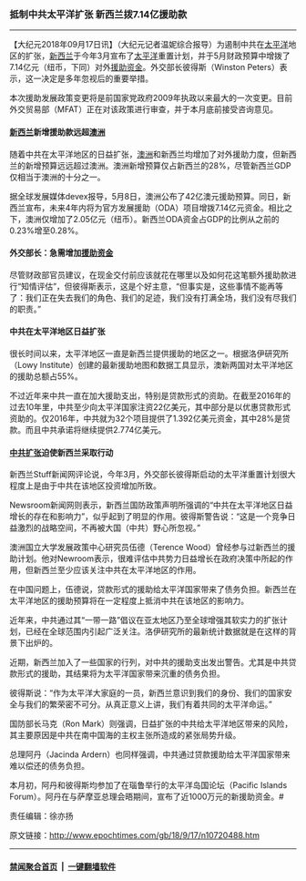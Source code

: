 ### 抵制中共太平洋扩张 新西兰拨7.14亿援助款
------------------------

<p>【大纪元2018年09月17日讯】（大纪元记者温妮综合报导）为遏制中共在<a href="http://www.epochtimes.com/gb/tag/%E5%A4%AA%E5%B9%B3%E6%B4%8B.html">太平洋</a>地区的扩张，<a href="http://www.epochtimes.com/gb/tag/%E6%96%B0%E8%A5%BF%E5%85%B0.html">新西兰</a>于今年3月宣布了<a href="http://www.epochtimes.com/gb/tag/%E5%A4%AA%E5%B9%B3%E6%B4%8B.html">太平洋</a>重置计划，并于5月财政预算中增拨了7.14亿元（纽币，下同）对外<a href="http://www.epochtimes.com/gb/tag/%E6%8F%B4%E5%8A%A9%E8%B5%84%E9%87%91.html">援助资金</a>。外交部长彼得斯（Winston Peters）表示，这一决定是多年忽视后的重要举措。</p>
<p>本次援助发展政策变更将是前国家党政府2009年执政以来最大的一次变更。目前外交贸易部（MFAT）正在对该政策进行审查，并于本月底前接受咨询意见。</p>
<h4><a href="http://www.epochtimes.com/gb/tag/%E6%96%B0%E8%A5%BF%E5%85%B0.html">新西兰</a>新增援助款远超<a href="http://www.epochtimes.com/gb/tag/%E6%BE%B3%E6%B4%B2.html">澳洲</a></h4>
<p>随着中共在太平洋地区的日益扩张，<a href="http://www.epochtimes.com/gb/tag/%E6%BE%B3%E6%B4%B2.html">澳洲</a>和新西兰均增加了对外援助力度，但新西兰的新增预算远远超过澳洲。澳洲新增预算仅占新西兰的28%，尽管新西兰GDP仅相当于澳洲的十分之一。</p>
<p>据全球发展媒体devex报导，5月8日，澳洲公布了42亿澳元援助预算。同日，新西兰宣布，未来4年内将为官方发展援助（ODA）项目增拨7.14亿元资金。相比之下，澳洲仅增加了2.05亿元（纽币）。新西兰ODA资金占GDP的比例从之前的0.23%增至0.28%。</p>
<h4>外交部长：急需增加<a href="http://www.epochtimes.com/gb/tag/%E6%8F%B4%E5%8A%A9%E8%B5%84%E9%87%91.html">援助资金</a></h4>
<p>尽管财政部官员建议，在现金交付前应该就花在哪里以及如何花这笔额外援助款进行“知情评估”，但彼得斯表示，这是个好主意，“但事实是，这些事情不能再等了：我们正在失去我们的角色、我们的足迹，我们没有打满全场，我们没有尽我们的职责。”</p>
<h4>中共在太平洋地区日益扩张</h4>
<p>很长时间以来，太平洋地区一直是新西兰提供援助的地区之一。根据洛伊研究所（Lowy Institute）创建的最新援助地图和数据工具显示，澳新两国对太平洋地区的援助总额占55%。</p>
<p>不过近年来中共一直在加大援助支出，特别是贷款形式的资助。在截至2016年的过去10年里，中共至少向太平洋国家注资22亿美元，其中部分是以优惠贷款形式资助的。仅2016年，中共就为32个项目提供了1.392亿美元资金，其中28%是贷款。而且中共承诺将继续提供2.774亿美元。</p>
<h4><a href="http://www.epochtimes.com/gb/tag/%E4%B8%AD%E5%85%B1%E6%89%A9%E5%BC%A0.html">中共扩张</a>迫使新西兰采取行动</h4>
<p>新西兰Stuff新闻网评论说，今年3月，外交部长彼得斯启动的太平洋重置计划很大程度上是由于中共在该地区投资增加所致。</p>
<p>Newsroom新闻网则表示，新西兰国防政策声明所强调的“中共在太平洋地区日益增长的存在和影响力”，似乎起到了明显的作用。彼得斯警告说：“这是一个竞争日益激烈的战略空间，不再被大国（中共）野心所忽视。”</p>
<p>澳洲国立大学发展政策中心研究员伍德（Terence Wood）曾经参与过新西兰的援助计划。他对Newroom表示，很难评估中共势力日益增长在政府决策中所起的作用，但新西兰至少应该关注中共在太平洋地区的作用。</p>
<p>在中国问题上，伍德说，贷款形式的援助给太平洋国家带来了债务负担。新西兰在太平洋地区的援助预算将在一定程度上抵消中共在该地区的影响力。</p>
<p>近年来，中共通过其“一带一路”倡议在亚太地区乃至全球增强其软实力的扩张计划，已经在全球范围内引起广泛关注。洛伊研究所的最新统计数据就是在这样的背景下出炉的。</p>
<p>近期，新西兰加入了一些国家的行列，对中共的援助支出发出警告。尤其是中共贷款形式的援助，其结果将为太平洋国家带来沉重的债务负担。</p>
<p>彼得斯说：“作为太平洋大家庭的一员，新西兰意识到我们的身份、我们的国家安全与我们的繁荣密不可分。从真正意义上讲，我们有着共同的太平洋命运。”</p>
<p>国防部长马克（Ron Mark）则强调，日益扩张的中共给太平洋地区带来的风险，其主要原因是中共在南中国海的主权主张所造成的紧张局势升级。</p>
<p>总理阿丹（Jacinda Ardern）也同样强调，中共通过贷款援助给太平洋国家带来难以偿还的债务负担。</p>
<p>本月初，阿丹和彼得斯均参加了在瑙鲁举行的太平洋岛国论坛（Pacific Islands Forum）。阿丹在与萨摩亚总理会晤期间，宣布了近1000万元的新援助资金。#</p>
<p>责任编辑：徐亦扬</p>

原文链接：http://www.epochtimes.com/gb/18/9/17/n10720488.htm


------------------------
#### [禁闻聚合首页](https://github.com/gfw-breaker/banned-news/blob/master/README.md) &nbsp;|&nbsp;  [一键翻墙软件](https://github.com/gfw-breaker/nogfw/blob/master/README.md)